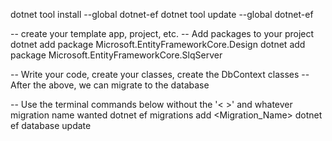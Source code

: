 dotnet tool install --global dotnet-ef
dotnet tool update --global dotnet-ef

-- create your template app, project, etc.
-- Add packages to your project
dotnet add package Microsoft.EntityFrameworkCore.Design
dotnet add package Microsoft.EntityFrameworkCore.SlqServer

-- Write your code, create your classes, create the DbContext classes
-- After the above, we can migrate to the database

-- Use the terminal commands below without the '< >' and whatever migration name wanted
dotnet ef migrations add <Migration_Name>
dotnet ef database update <most recent migration OR Target_Migration_Name>
